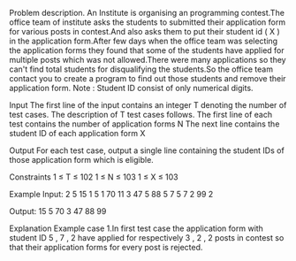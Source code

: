Problem description.
An Institute is organising an programming contest.The office team of institute asks the students to submitted their application form for various posts in contest.And also asks them to put their student id ( X ) in the application form.After few days when the office team was selecting the application forms they found that some of the students have applied for multiple posts which was not allowed.There were many applications so they can't find total students for disqualifying the students.So the office team contact you to create a program to find out those students and remove their application form.
Note : Student ID consist of only numerical digits.

Input
The first line of the input contains an integer T denoting the number of test cases. The description of T test cases follows.
The first line of each test contains the number of application forms N
The next line contains the student ID of each application form X
 

Output
For each test case, output a single line containing the student IDs of those application form which is eligible.
 

Constraints
1 ≤ T ≤ 102
1 ≤ N ≤ 103
1 ≤ X ≤ 103
 

Example
Input:
2
5
15 1 5 1 70
11
3 47 5 88 5 7 5 7 2 99 2

Output:
15 5 70
3 47 88 99
 

Explanation
Example case 1.In first test case the application form with student ID 5 , 7 , 2 have applied for respectively 3 , 2 , 2 posts in contest so that their application forms for every post is rejected.
